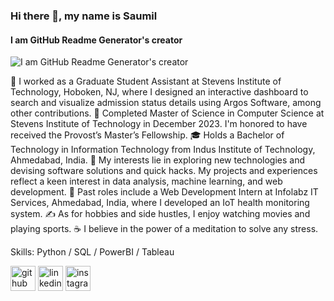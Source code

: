 ### Hi there 👋, my name is Saumil
#### I am GitHub Readme Generator's creator
![I am GitHub Readme Generator's creator](https://arturssmirnovs.github.io/github-profile-readme-generator/images/banner.png)

💼 I worked as a Graduate Student Assistant at Stevens Institute of Technology, Hoboken, NJ, where I designed an interactive dashboard to search and visualize admission status details using Argos Software, among other contributions.
🔭 Completed Master of Science in Computer Science at Stevens Institute of Technology in December 2023. I'm honored to have received the Provost’s Master’s Fellowship.
🎓 Holds a Bachelor of Technology in Information Technology from Indus Institute of Technology, Ahmedabad, India.
🤔 My interests lie in exploring new technologies and devising software solutions and quick hacks. My projects and experiences reflect a keen interest in data analysis, machine learning, and web development.
💼 Past roles include a Web Development Intern at Infolabz IT Services, Ahmedabad, India, where I developed an IoT health monitoring system.
✍️ As for hobbies and side hustles, I enjoy watching movies and playing sports.
☕ I believe in the power of a meditation to solve any stress.

Skills: Python / SQL / PowerBI / Tableau 



[<img src='https://cdn.jsdelivr.net/npm/simple-icons@3.0.1/icons/github.svg' alt='github' height='40'>](https://github.com/saumilvtrivedi)  [<img src='https://cdn.jsdelivr.net/npm/simple-icons@3.0.1/icons/linkedin.svg' alt='linkedin' height='40'>](https://www.linkedin.com/in/saumiltrivedi0611/)  [<img src='https://cdn.jsdelivr.net/npm/simple-icons@3.0.1/icons/instagram.svg' alt='instagram' height='40'>](https://www.instagram.com/saumilvtrivedi/)  

